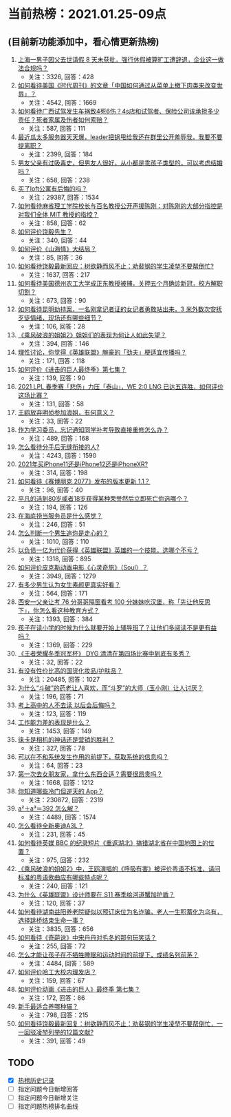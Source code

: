 # 当前热榜：2021.01.25-09点
## (目前新功能添加中，看心情更新热榜)
1. [上海一男子因父去世请假 8 天未获批，强行休假被算旷工遭辞退，企业这一做法合规吗？](https://www.zhihu.com/question/440932864)
    * 关注：3326, 回答：428
2. [如何看待美国《时代周刊》的文章「中国如何通过从菜单上撤下肉类来改变世界」？](https://www.zhihu.com/question/440832450)
    * 关注：4542, 回答：1669
3. [如何看待广西试驾发生车祸致4死6伤？4s店和试驾者、保险公司该承担多少责任？死者家属及伤者如何索赔？](https://www.zhihu.com/question/440955191)
    * 关注：587, 回答：111
4. [最近瓜太多服务器天天爆，leader把锅甩给我还在群里公开羞辱我，我要不要提离职？](https://www.zhihu.com/question/440814594)
    * 关注：2399, 回答：184
5. [男友父亲有过吸毒史，但男友人很好，从小都是乖孩子类型的，可以考虑结婚吗？](https://www.zhihu.com/question/63864273)
    * 关注：658, 回答：238
6. [买了loft公寓有后悔的吗？](https://www.zhihu.com/question/305616998)
    * 关注：29387, 回答：1534
7. [如何看待麻省理工学院校长与百名教授公开声援陈刚：对陈刚的大部分指控是对我们全体 MIT 教授的指控？](https://www.zhihu.com/question/440811638)
    * 关注：858, 回答：62
8. [如何评价饶毅先生？](https://www.zhihu.com/question/440614545)
    * 关注：340, 回答：44
9. [如何评价《山海情》大结局？](https://www.zhihu.com/question/440866398)
    * 关注：85, 回答：36
10. [如何看待饶毅最新回应：树欲静而风不止：劝裴钢的学生凌堃不要帮倒忙?](https://www.zhihu.com/question/440973780)
    * 关注：1637, 回答：217
11. [如何看待美国德州农工大学成正东教授被捕，关押五个月确诊新冠，校方解职切割？](https://www.zhihu.com/question/440946248)
    * 关注：673, 回答：90
12. [如何看待昆明劫持案，一名刚拿记者证的女记者勇敢站出来，3 米外数次安抚歹徒情绪，现场还有哪些细节？](https://www.zhihu.com/question/440760904)
    * 关注：106, 回答：28
13. [《乘风破浪的姐姐2》姐姐们的表现为何让人如此失望？](https://www.zhihu.com/question/440700900)
    * 关注：394, 回答：146
14. [理性讨论，你觉得《英雄联盟》腕豪的「劲夫」梗适宜传播吗？](https://www.zhihu.com/question/440615256)
    * 关注：171, 回答：118
15. [如何评价《进击的巨人最终季》第七集？](https://www.zhihu.com/question/441020246)
    * 关注：139, 回答：90
16. [2021 LPL 春季赛「悲伤」力压「泰山」，WE 2:0 LNG 已达五连胜，如何评价这场比赛？](https://www.zhihu.com/question/440974741)
    * 关注：131, 回答：58
17. [王鸥放弃明侦参加浪姐，有何意义？](https://www.zhihu.com/question/438719198)
    * 关注：33, 回答：22
18. [作为学习委员，忘记通知同学补考导致直接重修怎么办？](https://www.zhihu.com/question/367786613)
    * 关注：489, 回答：168
19. [怎么看待分手后无缝衔接的人?](https://www.zhihu.com/question/314506102)
    * 关注：4243, 回答：1590
20. [2021年买iPhone11还是iPhone12还是iPhoneXR?](https://www.zhihu.com/question/439493182)
    * 关注：314, 回答：198
21. [如何看待《赛博朋克 2077》发布的版本更新 1.1？](https://www.zhihu.com/question/440734089)
    * 关注：96, 回答：40
22. [平凡的活到80岁或者18岁获得某种荣誉然后立即死亡你选哪个？](https://www.zhihu.com/question/440661043)
    * 关注：194, 回答：126
23. [在海底捞当服务员是什么感觉？](https://www.zhihu.com/question/374985467)
    * 关注：246, 回答：51
24. [怎么判断一个男生追你是走心的？](https://www.zhihu.com/question/307685355)
    * 关注：1010, 回答：110
25. [以负债一亿为代价获得《英雄联盟》英雄的一个技能，选哪个不亏？](https://www.zhihu.com/question/435041190)
    * 关注：1318, 回答：895
26. [如何评价皮克斯动画电影《心灵奇旅》（Soul）？](https://www.zhihu.com/question/332013569)
    * 关注：3949, 回答：1279
27. [有多少男生认为女生素颜更真实好看？](https://www.zhihu.com/question/355265359)
    * 关注：564, 回答：171
28. [西安一父亲让考 76 分哥哥隔窗看考 100 分妹妹吃汉堡，称「先让他反思下」，你怎么看这种教育方式？](https://www.zhihu.com/question/440628513)
    * 关注：1393, 回答：384
29. [孩子在读小学的时候为什么就要开始上辅导班了？让他们多阅读不是更有益吗？](https://www.zhihu.com/question/431156947)
    * 关注：1369, 回答：229
30. [《王者荣耀冬季冠军杯》 DYG 清清在第四场比赛中到底有多秀？](https://www.zhihu.com/question/440835273)
    * 关注：32, 回答：22
31. [有没有性价比高的国货化妆品/护肤品？](https://www.zhihu.com/question/299017653)
    * 关注：20485, 回答：1027
32. [为什么“斗破”的药老让人喜欢，而“斗罗”的大师（玉小刚）让人讨厌？](https://www.zhihu.com/question/440621192)
    * 关注：196, 回答：71
33. [考上高中的人不去读 以后会后悔吗？](https://www.zhihu.com/question/440712918)
    * 关注：123, 回答：119
34. [工作能力差的表现是什么？](https://www.zhihu.com/question/272082217)
    * 关注：1453, 回答：149
35. [徕卡是相机的神话还是营销的胜利？](https://www.zhihu.com/question/20261150)
    * 关注：327, 回答：78
36. [可以在不和系统发生作用的前提下，获取系统的信息吗？](https://www.zhihu.com/question/366090242)
    * 关注：64, 回答：23
37. [第一次去女朋友家，拿什么东西合适？需要很昂贵吗？](https://www.zhihu.com/question/335168600)
    * 关注：1668, 回答：1212
38. [你知道哪些冷门但逆天的 App？](https://www.zhihu.com/question/37524914)
    * 关注：230872, 回答：2319
39. [a²＋a³＝392 怎么解？](https://www.zhihu.com/question/357995704)
    * 关注：4489, 回答：1574
40. [怎么看待全新奥迪A3L？](https://www.zhihu.com/question/433008636)
    * 关注：231, 回答：45
41. [如何看待英媒 BBC 的纪录短片《重返湖北》搞错湖北省在中国地图上的位置？](https://www.zhihu.com/question/440835928)
    * 关注：975, 回答：232
42. [《乘风破浪的姐姐2》中，王鸥演唱的《呼吸有害》被评价粤语不标准，请问标准的粤语歌曲应有哪些特点呢？](https://www.zhihu.com/question/440617981)
    * 关注：240, 回答：121
43. [为什么《英雄联盟》设计师要在 S11 赛季给河道蟹加护盾？](https://www.zhihu.com/question/440313826)
    * 关注：120, 回答：37
44. [如何看待湖南益阳养老院疑似以预订床位为名诈骗，老人一生积蓄化为乌有，选择跳桥结束生命一事？](https://www.zhihu.com/question/440757467)
    * 关注：3835, 回答：656
45. [如何看待《奇葩说》中宋丹丹对毛冬的那句玩笑话？](https://www.zhihu.com/question/440554419)
    * 关注：255, 回答：72
46. [怎么才能让孩子在不牺牲睡眠和运动时间的前提下，成绩名列前茅？](https://www.zhihu.com/question/430865519)
    * 关注：4484, 回答：589
47. [如何评价哈工大校内理发店？](https://www.zhihu.com/question/428904736)
    * 关注：159, 回答：67
48. [如何评价动画《进击的巨人》最终季 第七集？](https://www.zhihu.com/question/439902563)
    * 关注：172, 回答：86
49. [新手最适合养哪种猫？](https://www.zhihu.com/question/362669725)
    * 关注：798, 回答：215
50. [如何看待饶毅最新回复：树欲静而风不止：劝裴钢的学生凌堃不要帮倒忙，一一回驳凌堃列举的12篇文献?](https://www.zhihu.com/question/440973221)
    * 关注：391, 回答：49
## TODO
* [x] [热榜历史记录](hot_history/AllHot.md)
* [ ] 指定问题今日新增回答
* [ ] 指定问题今日新增关注
* [ ] 指定问题热榜排名曲线
